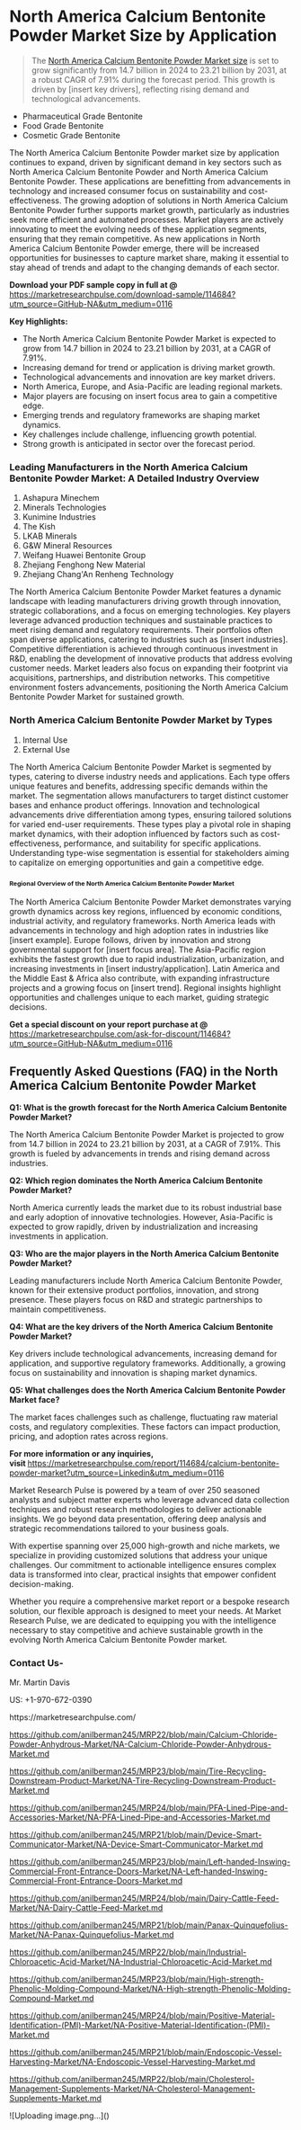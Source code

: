 <h1>North America Calcium Bentonite Powder Market&nbsp;Size by Application</h1><blockquote><p>The <a href="https://marketresearchpulse.com/download-sample/114684?utm_source=GitHub-NA&amp;utm_medium=0116">North America Calcium Bentonite Powder Market size</a> is set to grow significantly from 14.7 billion in 2024 to 23.21 billion by 2031, at a robust CAGR of 7.91% during the forecast period. This growth is driven by [insert key drivers], reflecting rising demand and technological advancements.</p></blockquote><ul><li>Pharmaceutical Grade Bentonite<li> Food Grade Bentonite<li> Cosmetic Grade Bentonite</li></ul><p>The North America Calcium Bentonite Powder market size by application continues to expand, driven by significant demand in key sectors such as North America Calcium Bentonite Powder and North America Calcium Bentonite Powder. These applications are benefitting from advancements in technology and increased consumer focus on sustainability and cost-effectiveness. The growing adoption of solutions in North America Calcium Bentonite Powder further supports market growth, particularly as industries seek more efficient and automated processes. Market players are actively innovating to meet the evolving needs of these application segments, ensuring that they remain competitive. As new applications in North America Calcium Bentonite Powder emerge, there will be increased opportunities for businesses to capture market share, making it essential to stay ahead of trends and adapt to the changing demands of each sector.</p><p><strong>Download your PDF sample copy in full at @ </strong><a href="https://marketresearchpulse.com/download-sample/114684?utm_source=GitHub-NA&amp;utm_medium=0116">https://marketresearchpulse.com/download-sample/114684?utm_source=GitHub-NA&amp;utm_medium=0116</a></p><p><strong>Key Highlights: </strong></p><ul><li>The North America Calcium Bentonite Powder Market is expected to grow from 14.7 billion in 2024 to 23.21 billion by 2031, at a CAGR of 7.91%.</li><li>Increasing demand for trend or application is driving market growth.</li><li>Technological advancements and innovation are key market drivers.</li><li>North America, Europe, and Asia-Pacific are leading regional markets.</li><li>Major players are focusing on insert focus area to gain a competitive edge.</li><li>Emerging trends and regulatory frameworks are shaping market dynamics.</li><li>Key challenges include challenge, influencing growth potential.</li><li>Strong growth is anticipated in sector over the forecast period.</li></ul><h3>Leading Manufacturers in the North America Calcium Bentonite Powder Market: A Detailed Industry Overview</h3><ol><li>Ashapura Minechem</li><li>Minerals Technologies</li><li>Kunimine Industries</li><li>The Kish</li><li>LKAB Minerals</li><li>G&W Mineral Resources</li><li>Weifang Huawei Bentonite Group</li><li>Zhejiang Fenghong New Material</li><li>Zhejiang Chang'An Renheng Technology</li></ol><div class="flex max-w-full flex-col flex-grow"><div class="min-h-8 text-message flex w-full flex-col items-end gap-2 whitespace-normal break-words [.text-message+&amp;]:mt-5" dir="auto" data-message-author-role="assistant" data-message-id="fd8432e4-4910-450d-b182-61b7bfb0a01f" data-message-model-slug="gpt-4o"><div class="flex w-full flex-col gap-1 empty:hidden first:pt-[3px]"><div class="markdown prose w-full break-words dark:prose-invert light"><p>The North America Calcium Bentonite Powder Market features a dynamic landscape with leading manufacturers driving growth through innovation, strategic collaborations, and a focus on emerging technologies. Key players leverage advanced production techniques and sustainable practices to meet rising demand and regulatory requirements. Their portfolios often span diverse applications, catering to industries such as [insert industries]. Competitive differentiation is achieved through continuous investment in R&amp;D, enabling the development of innovative products that address evolving customer needs. Market leaders also focus on expanding their footprint via acquisitions, partnerships, and distribution networks. This competitive environment fosters advancements, positioning the North America Calcium Bentonite Powder Market for sustained growth.</p></div></div></div></div><h3>North America Calcium Bentonite Powder Market by Types</h3><ol><li>Internal Use<li> External Use</li></ol><div class="flex max-w-full flex-col flex-grow"><div class="min-h-8 text-message flex w-full flex-col items-end gap-2 whitespace-normal break-words [.text-message+&amp;]:mt-5" dir="auto" data-message-author-role="assistant" data-message-id="084470be-0bb7-4664-bddf-5156b4f41249" data-message-model-slug="gpt-4o-mini"><div class="flex w-full flex-col gap-1 empty:hidden first:pt-[3px]"><div class="markdown prose w-full break-words dark:prose-invert light"><p>The North America Calcium Bentonite Powder Market is segmented by types, catering to diverse industry needs and applications. Each type offers unique features and benefits, addressing specific demands within the market. The segmentation allows manufacturers to target distinct customer bases and enhance product offerings. Innovation and technological advancements drive differentiation among types, ensuring tailored solutions for varied end-user requirements. These types play a pivotal role in shaping market dynamics, with their adoption influenced by factors such as cost-effectiveness, performance, and suitability for specific applications. Understanding type-wise segmentation is essential for stakeholders aiming to capitalize on emerging opportunities and gain a competitive edge.</p></div></div></div></div><h3><span style="font-size: 11px;">Regional Overview of the North America Calcium Bentonite Powder Market</span></h3><div class="flex max-w-full flex-col flex-grow"><div class="min-h-8 text-message flex w-full flex-col items-end gap-2 whitespace-normal break-words [.text-message+&amp;]:mt-5" dir="auto" data-message-author-role="assistant" data-message-id="e9038762-ce64-4e30-91c9-9bd413514231" data-message-model-slug="gpt-4o-mini"><div class="flex w-full flex-col gap-1 empty:hidden first:pt-[3px]"><div class="markdown prose w-full break-words dark:prose-invert light"><p>The North America Calcium Bentonite Powder Market demonstrates varying growth dynamics across key regions, influenced by economic conditions, industrial activity, and regulatory frameworks. North America leads with advancements in technology and high adoption rates in industries like [insert example]. Europe follows, driven by innovation and strong governmental support for [insert focus area]. The Asia-Pacific region exhibits the fastest growth due to rapid industrialization, urbanization, and increasing investments in [insert industry/application]. Latin America and the Middle East &amp; Africa also contribute, with expanding infrastructure projects and a growing focus on [insert trend]. Regional insights highlight opportunities and challenges unique to each market, guiding strategic decisions.</p></div></div></div></div><p><strong>Get a special discount on your report purchase at @ </strong><a href="https://marketresearchpulse.com/ask-for-discount/114684?utm_source=GitHub-NA&amp;utm_medium=0116">https://marketresearchpulse.com/ask-for-discount/114684?utm_source=GitHub-NA&amp;utm_medium=0116</a></p><h2>Frequently Asked Questions (FAQ) in the North America Calcium Bentonite Powder Market</h2><p><strong>Q1: What is the growth forecast for the North America Calcium Bentonite Powder Market?</strong></p><p>The North America Calcium Bentonite Powder Market is projected to grow from 14.7 billion in 2024 to 23.21 billion by 2031, at a CAGR of 7.91%. This growth is fueled by advancements in trends and rising demand across industries.</p><p><strong>Q2: Which region dominates the North America Calcium Bentonite Powder Market?</strong></p><p>North America currently leads the market due to its robust industrial base and early adoption of innovative technologies. However, Asia-Pacific is expected to grow rapidly, driven by industrialization and increasing investments in application.</p><p><strong>Q3: Who are the major players in the North America Calcium Bentonite Powder Market?</strong></p><p>Leading manufacturers include North America Calcium Bentonite Powder, known for their extensive product portfolios, innovation, and strong presence. These players focus on R&amp;D and strategic partnerships to maintain competitiveness.</p><p><strong>Q4: What are the key drivers of the North America Calcium Bentonite Powder Market?</strong></p><p>Key drivers include technological advancements, increasing demand for application, and supportive regulatory frameworks. Additionally, a growing focus on sustainability and innovation is shaping market dynamics.</p><p><strong>Q5: What challenges does the North America Calcium Bentonite Powder Market face?</strong></p><p>The market faces challenges such as challenge, fluctuating raw material costs, and regulatory complexities. These factors can impact production, pricing, and adoption rates across regions.</p><p><strong>For more information or any inquiries, visit&nbsp;</strong><a href="https://marketresearchpulse.com/report/114684/calcium-bentonite-powder-market?utm_source=Linkedin&utm_medium=0116">https://marketresearchpulse.com/report/114684/calcium-bentonite-powder-market?utm_source=Linkedin&utm_medium=0116</a></p><p>Market Research Pulse is powered by a team of over 250 seasoned analysts and subject matter experts who leverage advanced data collection techniques and robust research methodologies to deliver actionable insights. We go beyond data presentation, offering deep analysis and strategic recommendations tailored to your business goals.</p><p>With expertise spanning over 25,000 high-growth and niche markets, we specialize in providing customized solutions that address your unique challenges. Our commitment to actionable intelligence ensures complex data is transformed into clear, practical insights that empower confident decision-making.</p><p>Whether you require a comprehensive market report or a bespoke research solution, our flexible approach is designed to meet your needs. At Market Research Pulse, we are dedicated to equipping you with the intelligence necessary to stay competitive and achieve sustainable growth in the evolving North America Calcium Bentonite Powder market.</p><h3><strong>Contact Us-</strong></h3><p>Mr. Martin Davis</p><p>US: +1-970-672-0390</p><p>https://marketresearchpulse.com/</p><p><a href="https://github.com/anilberman245/MRP22/blob/main/Calcium-Chloride-Powder-Anhydrous-Market/NA-Calcium-Chloride-Powder-Anhydrous-Market.md">https://github.com/anilberman245/MRP22/blob/main/Calcium-Chloride-Powder-Anhydrous-Market/NA-Calcium-Chloride-Powder-Anhydrous-Market.md</a></p><p><a href="https://github.com/anilberman245/MRP23/blob/main/Tire-Recycling-Downstream-Product-Market/NA-Tire-Recycling-Downstream-Product-Market.md">https://github.com/anilberman245/MRP23/blob/main/Tire-Recycling-Downstream-Product-Market/NA-Tire-Recycling-Downstream-Product-Market.md</a></p><p><a href="https://github.com/anilberman245/MRP24/blob/main/PFA-Lined-Pipe-and-Accessories-Market/NA-PFA-Lined-Pipe-and-Accessories-Market.md">https://github.com/anilberman245/MRP24/blob/main/PFA-Lined-Pipe-and-Accessories-Market/NA-PFA-Lined-Pipe-and-Accessories-Market.md</a></p><p><a href="https://github.com/anilberman245/MRP21/blob/main/Device-Smart-Communicator-Market/NA-Device-Smart-Communicator-Market.md">https://github.com/anilberman245/MRP21/blob/main/Device-Smart-Communicator-Market/NA-Device-Smart-Communicator-Market.md</a></p><p><a href="https://github.com/anilberman245/MRP23/blob/main/Left-handed-Inswing-Commercial-Front-Entrance-Doors-Market/NA-Left-handed-Inswing-Commercial-Front-Entrance-Doors-Market.md">https://github.com/anilberman245/MRP23/blob/main/Left-handed-Inswing-Commercial-Front-Entrance-Doors-Market/NA-Left-handed-Inswing-Commercial-Front-Entrance-Doors-Market.md</a></p><p><a href="https://github.com/anilberman245/MRP24/blob/main/Dairy-Cattle-Feed-Market/NA-Dairy-Cattle-Feed-Market.md">https://github.com/anilberman245/MRP24/blob/main/Dairy-Cattle-Feed-Market/NA-Dairy-Cattle-Feed-Market.md</a></p><p><a href="https://github.com/anilberman245/MRP21/blob/main/Panax-Quinquefolius-Market/NA-Panax-Quinquefolius-Market.md">https://github.com/anilberman245/MRP21/blob/main/Panax-Quinquefolius-Market/NA-Panax-Quinquefolius-Market.md</a></p><p><a href="https://github.com/anilberman245/MRP22/blob/main/Industrial-Chloroacetic-Acid-Market/NA-Industrial-Chloroacetic-Acid-Market.md">https://github.com/anilberman245/MRP22/blob/main/Industrial-Chloroacetic-Acid-Market/NA-Industrial-Chloroacetic-Acid-Market.md</a></p><p><a href="https://github.com/anilberman245/MRP23/blob/main/High-strength-Phenolic-Molding-Compound-Market/NA-High-strength-Phenolic-Molding-Compound-Market.md">https://github.com/anilberman245/MRP23/blob/main/High-strength-Phenolic-Molding-Compound-Market/NA-High-strength-Phenolic-Molding-Compound-Market.md</a></p><p><a href="https://github.com/anilberman245/MRP24/blob/main/Positive-Material-Identification-(PMI)-Market/NA-Positive-Material-Identification-(PMI)-Market.md">https://github.com/anilberman245/MRP24/blob/main/Positive-Material-Identification-(PMI)-Market/NA-Positive-Material-Identification-(PMI)-Market.md</a></p><p><a href="https://github.com/anilberman245/MRP21/blob/main/Endoscopic-Vessel-Harvesting-Market/NA-Endoscopic-Vessel-Harvesting-Market.md">https://github.com/anilberman245/MRP21/blob/main/Endoscopic-Vessel-Harvesting-Market/NA-Endoscopic-Vessel-Harvesting-Market.md</a></p><p><a href="https://github.com/anilberman245/MRP22/blob/main/Cholesterol-Management-Supplements-Market/NA-Cholesterol-Management-Supplements-Market.md">https://github.com/anilberman245/MRP22/blob/main/Cholesterol-Management-Supplements-Market/NA-Cholesterol-Management-Supplements-Market.md</a></p>
![Uploading image.png…]()
